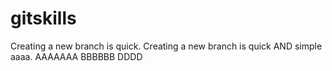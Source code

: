 # gitskills
Creating a new branch is quick.
Creating a new branch is quick AND simple aaaa.
AAAAAAA
BBBBBB
DDDD
